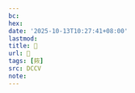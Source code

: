 ```yaml
---
bc:
hex:
date: '2025-10-13T10:27:41+08:00'
lastmod:
title: 􄚜
url: 􄚜
tags: [㷇]
src: DCCV
note:
---
```

